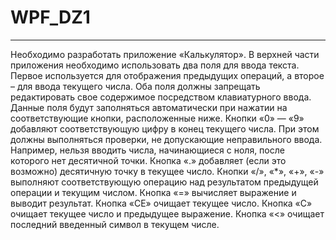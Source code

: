 <h1>WPF_DZ1</h1>
<hr>
Необходимо разработать приложение «Калькулятор». В верхней части приложения необходимо использовать два поля для ввода текста. Первое используется для отображения предыдущих операций, а второе – для ввода текущего числа. Оба поля должны запрещать редактировать свое содержимое посредством клавиатурного ввода. 
Данные поля будут заполняться автоматически при нажатии на соответствующие кнопки, расположенные ниже. 
Кнопки «0» — «9» добавляют соответствующую цифру в конец текущего числа. При этом должны выполняться проверки, не допускающие неправильного ввода. Например, нельзя вводить числа, начинающиеся с ноля, после которого нет десятичной точки. 
Кнопка «.» добавляет (если это возможно) десятичную точку в текущее число. 
Кнопки «/», «*», «+», «-» выполняют соответствующую операцию над результатом предыдущей операции и текущим числом. Кнопка «=» вычисляет выражение и выводит результат. 
Кнопка «CE» очищает текущее число. 
Кнопка «C» очищает текущее число и предыдущее выражение. Кнопка «<» очищает последний введенный символ в текущем числе.
